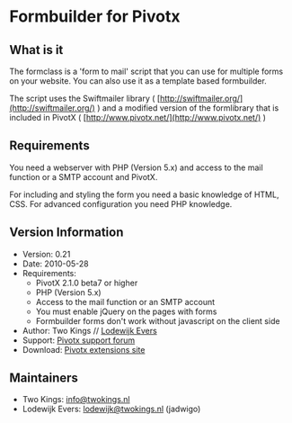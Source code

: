 # Formbuilder for Pivotx

## What is it

The formclass is a 'form to mail' script that you can use for multiple forms on
your website. You can also use it as a template based formbuilder.

The script uses the Swiftmailer library ( [http://swiftmailer.org/](http://swiftmailer.org/) )
and a modified version of the formlibrary that is included in PivotX
( [http://www.pivotx.net/](http://www.pivotx.net/) )

## Requirements

You need a webserver with PHP (Version 5.x) and access to the mail function or
a SMTP account and PivotX.

For including and styling the form you need a basic knowledge of HTML, CSS. For
advanced configuration you need PHP knowledge.

## Version Information

*   Version: 0.21
*   Date: 2010-05-28
*   Requirements:
    *   PivotX 2.1.0 beta7 or higher
    *   PHP (Version 5.x)
    *   Access to the mail function or an SMTP account
    *   You must enable jQuery on the pages with forms
    *   Formbuilder forms don't work without javascript on the client side
*   Author: Two Kings // [Lodewijk Evers](mailto:lodewijk@twokings.nl)
*   Support: [Pivotx support forum](http://forum.pivotx.net/viewtopic.php?f=10&amp;t=1379)
*   Download: [Pivotx extensions site](http://extensions.pivotx.net/entry/3/formbuilder)

## Maintainers

*   Two Kings: [info@twokings.nl](mailto:info@twokings.nl)
*   Lodewijk Evers: [lodewijk@twokings.nl](mailto:lodewijk@twokings.nl) (jadwigo)
